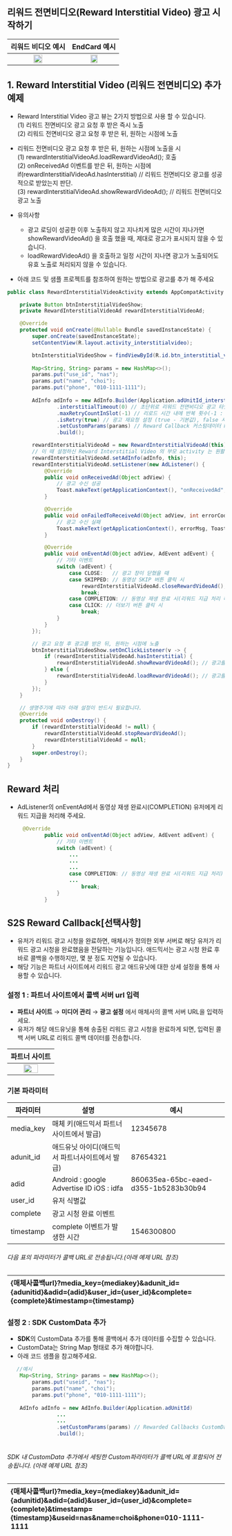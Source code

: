 ## 리워드 전면비디오(Reward Interstitial Video) 광고 시작하기

|                                                        리워드 비디오 예시                                                         | EndCard 예시
|:-------------------------------------------------------------------------------------------------------------------------:|:---:|
| <img src="https://github.com/samkim123/ttt/blob/master/reward_endcar.jpg"  width="40%" height="40%"/> |<img src="https://github.com/samkim123/ttt/blob/master/reward.jpg"  width="40%" height="40%"/>


## 1. Reward Interstitial Video (리워드 전면비디오) 추가 예제
- Reward Interstitial Video 광고 뷰는 2가지 방법으로 사용 할 수 있습니다.     
  (1) 리워드 전면비디오 광고 요청 후 받은 즉시 노출   
  (2) 리워드 전면비디오 광고 요청 후 받은 뒤, 원하는 시점에 노출
- 리워드 전면비디오 광고 요청 후 받은 뒤, 원하는 시점에 노출을 시   
  (1) rewardInterstitialVideoAd.loadRewardVideoAd(); 호출   
  (2) onReceivedAd 이벤트를 받은 뒤, 원하는 시점에 if(rewardInterstitialVideoAd.hasInterstitial) // 리워드 전면비디오 광고를 성공적으로 받았는지 판단.   
  (3) rewardInterstitialVideoAd.showRewardVideoAd(); // 리워드 전면비디오 광고 노출    
 - 유의사항
   - 광고 로딩이 성공한 이후 노출하지 않고 지나치게 많은 시간이 지나가면 showRewardVideoAd() 을 호출 했을 때, 제대로 광고가 표시되지 않을 수 있습니다.
   - loadRewardVideoAd() 을 호출하고 일정 시간이 지나면 광고가 노출되어도 유효 노출로 처리되지 않을 수 있습니다.

- 아래 코드 및 샘플 프로젝트를 참조하여 원하는 방법으로 광고를 추가 해 주세요
```java
public class RewardInterstitialVideoActivity extends AppCompatActivity {

    private Button btnInterstitialVideoShow;
    private RewardInterstitialVideoAd rewardInterstitialVideoAd;

    @Override
    protected void onCreate(@Nullable Bundle savedInstanceState) {
        super.onCreate(savedInstanceState);
        setContentView(R.layout.activity_interstitialvideo);

        btnInterstitialVideoShow = findViewById(R.id.btn_interstitial_video_show);
        
        Map<String, String> params = new HashMap<>();
        params.put("use_id", "nas");
        params.put("name", "choi");
        params.put("phone", "010-1111-1111");
		
        AdInfo adInfo = new AdInfo.Builder(Application.adUnitId_interstitialVideo) // AdMixer 플랫폼에서 발급받은 리워드 전면비디오 ADUNIT_ID
                .interstitialTimeout(0) // 초단위로 리워드 전면비디오 광고 타임아웃 설정 (기본값 : 0, 0 이면 서버지정 시간으로 처리, 서버지정 시간 : 20s)
                .maxRetryCountInSlot(-1) // 리로드 시간 내에 반복 횟수(-1 : 무한, 0 : 반복 없음, n : n번 반복)
                .isRetry(true) // 광고 재요청 설정 (true - 기본값), false 시, 1회 요청 후 바로 Callback
                .setCustomParams(params) // Reward Callback 커스텀데이터 Map형태로 추가 (선택사항) 
                .build();

        rewardInterstitialVideoAd = new RewardInterstitialVideoAd(this);
        // 이 때 설정하신 Reward Interstitial Video 의 부모 activity 는 원활한 광고 제공을 위해 hardwareAccelerated 가 true 설정되오니 참고 부탁드립니다.
        rewardInterstitialVideoAd.setAdInfo(adInfo, this);
        rewardInterstitialVideoAd.setListener(new AdListener() {
            @Override
            public void onReceivedAd(Object adView) {
                // 광고 수신 성공
                Toast.makeText(getApplicationContext(), "onReceivedAd", Toast.LENGTH_SHORT).show();
            }

            @Override
            public void onFailedToReceiveAd(Object adView, int errorCode, String errorMsg) {
                // 광고 수신 실패
                Toast.makeText(getApplicationContext(), errorMsg, Toast.LENGTH_SHORT).show();
            }

            @Override
            public void onEventAd(Object adView, AdEvent adEvent) {
                // 기타 이벤트
                switch (adEvent) {
                    case CLOSE:   // 광고 창이 닫혔을 때
                    case SKIPPED: // 동영상 SKIP 버튼 클릭 시
                        rewardInterstitialVideoAd.closeRewardVideoAd();
                        break;
                    case COMPLETION: // 동영상 재생 완료 시(리워드 지급 처리 해주세요)
                    case CLICK: // 더보기 버튼 클릭 시
                        break;
                }
            }
        });

        // 광고 요청 후 광고를 받은 뒤, 원하는 시점에 노출
        btnInterstitialVideoShow.setOnClickListener(v -> {
            if (rewardInterstitialVideoAd.hasInterstitial) {
                rewardInterstitialVideoAd.showRewardVideoAd(); // 광고를 노출한다.
            } else {
                rewardInterstitialVideoAd.loadRewardVideoAd(); // 광고를 미리 로드한다.
            }
        });
    }

    // 생명주기에 따라 아래 설정이 반드시 필요합니다.
    @Override
    protected void onDestroy() {
        if (rewardInterstitialVideoAd != null) {
            rewardInterstitialVideoAd.stopRewardVideoAd();
            rewardInterstitialVideoAd = null;
        }
        super.onDestroy();
    }
}
```

## Reward 처리
- AdListener의 onEventAd에서 동영상 재생 완료시(COMPLETION) 유저에게 리워드 지급을 처리해 주세요.
```java
     @Override
            public void onEventAd(Object adView, AdEvent adEvent) {
                // 기타 이벤트
                switch (adEvent) {
                    ...
                    ...
                    ...
                    case COMPLETION: // 동영상 재생 완료 시(리워드 지급 처리)
                    ...
                        break;
                }
            }
```

## S2S Reward Callback[선택사항]
- 유저가 리워드 광고 시청을 완료하면, 매체사가 정의한 외부 서버로 해당 유저가 리워드 광고 시청을 완료했음을 전달하는 기능입니다.
  애드믹서는 광고 시청 완료 후 바로 콜백을 수행하지만, 몇 분 정도 지연될 수 있습니다.
- 해당 기능은 파트너 사이트에서 리워드 광고 애드유닛에 대한 상세 설정을 통해 사용할 수 있습니다.

### 설정 1 : 파트너 사이트에서 콜백 서버 url 입력
- **파트너 사이트** → **미디어 관리** → **광고 설정** 에서 매체사의 콜백 서버 URL을 입력하세요.
- 유저가 해당 애드유닛을 통해 송출된 리워드 광고 시청을 완료하게 되면, 입력된 콜백 서버 URL로 리워드 콜백 데이터를 전송합니다.

|                                                              파트너 사이트                                                               |
|:----------------------------------------------------------------------------------------------------------------------------------:|
| <img src="https://github.com/samkim123/ttt/blob/master/settings.png"  width="60%" height="60%"/> |


### 기본 파라미터


|파라미터| 설명                             |예시|
|------|--------------------------------|---|
|media_key| 매체 키(애드믹서 파트너사이트에서 발급)         |12345678|
|adunit_id| 애드유닛 아이디(애드믹서 파트너사이트에서 발급)     |87654321|
|adid| Android : google Advertise ID iOS : idfa |860635ea-65bc-eaed-d355-1b5283b30b94|
|user_id| 유저 식별값 ||
|complete| 광고 시청 완료 이벤트 ||
|timestamp| complete 이벤트가 발생한 시간 |1546300800|
###### 다음 표의 파라미터가 콜백 URL로 전송됩니다.(아래 예제 URL 참조)

| {매체사콜백url}?media_key={mediakey}&adunit_id={adunitid}&adid={adid}&user_id={user_id}&complete={complete}&timestamp={timestamp} |
|:-----------------------------------------------------------------------------------------------------------------------------|


### 설정 2 : SDK CustomData 추가
- **SDK**의 CustomData 추가를 통해 콜백에서 추가 데이터를 수집할 수 있습니다.
- CustomData는 String Map 형태로 추가 해야합니다.
- 아래 코드 샘플을 참고해주세요.
```java
   //예시
    Map<String, String> params = new HashMap<>();
        params.put("useid", "nas");
        params.put("name", "choi");
        params.put("phone", "010-1111-1111");	
	
	AdInfo adInfo = new AdInfo.Builder(Application.adUnitId)
                ...
                ...
                .setCustomParams(params) // Rewarded Callbacks CustomData는 String Map형태로 추가 
                .build();
		
```

###### SDK 내 CustomData 추가에서 세팅한 Custom파라미터가 콜백 URL에 포함되어 전송됩니다. (아래 예제 URL 참조)


| {매체사콜백url}?media_key={mediakey}&adunit_id={adunitid}&adid={adid}&user_id={user_id}&complete={complete}&timestamp={timestamp}&useid=nas&name=choi&phone=010-1111-1111 |
|:---------------------------------------------------------------------------------------------------------------------------------------------------------------------|
